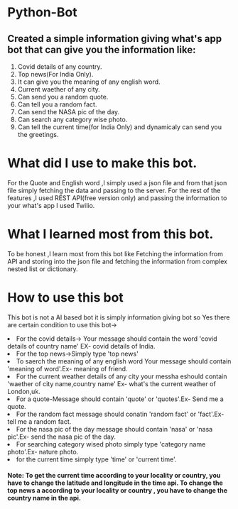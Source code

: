 # Python-Bot
## Created a simple information giving what's app bot that can give you the information like:
<ol>
  <li>Covid details of any country.</li>
<li>Top news(For India Only).</li>
<li>It can give you the meaning of any english word.</li>
<li>Current waether of any city.</li>
<li>Can send you a random quote.</li>
<li>Can tell you a random fact.</li>
<li>Can send the NASA pic of the day.</li>
<li>Can search any category wise photo.</li>
<li>Can tell the current time(for India Only) and dynamicaly can send you the greetings.</ol>


# What did I use to make this bot.

<p>For the Quote and English word ,I simply used a json file and from that json file simply fetching the data and passing to the server.
For the rest of the features ,I used REST API(free version only) and passing the information to your what's app I used Twilio.</p>

# What I learned most from this bot.
<p>To be honest ,I learn most from this bot like Fetching the information from API and storing into the json file and fetching
the information from complex nested list or dictionary.</p>

# How to use this bot
<p>This bot is not a AI based bot it is simply information giving bot so Yes there are certain condition to use this bot-></p>
<or>
<li>For the covid details-> Your message should contain the word 'covid details of country name'
  EX- covid details of India.</li>

<li>For the top news->Simply type 'top news'</li>
<li>To saerch the meaning of any english word Your message should contain 'meaning of word'.Ex- meaning of friend.</li>
<li>For the current weather details of any city your messha eshould contain 'waether of city name,country name'
Ex- what's the current weather of London,uk.</li>

<li>For a quote-Message should contain 'quote' or 'quotes'.Ex- Send me a quote.</li>
<li>For the random fact message should conatin 'random fact' or 'fact'.Ex- tell me a random fact.</li>
<li>For the nasa pic of the day message should contain 'nasa' or 'nasa pic'.Ex- send the nasa pic of the day.</li>
<li>For searching category wised photo simply type 'category name photo'.Ex- nature photo.</li>
<li>for the current time simply type 'time' or 'current time'.</li>
</ol>
<h4> Note: To get the current time according to your locality or country, you have to change the latitude and longitude in the time api.
To change the top news a according to your locality or country , you have to change the country name in the api.</h4>
